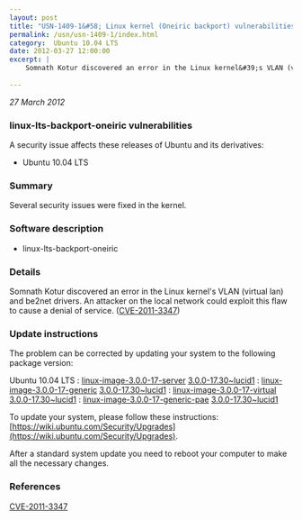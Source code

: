 ```yaml
---
layout: post
title: "USN-1409-1&#58; Linux kernel (Oneiric backport) vulnerabilities"
permalink: /usn/usn-1409-1/index.html
category:  Ubuntu 10.04 LTS
date: 2012-03-27 12:00:00
excerpt: |
    Somnath Kotur discovered an error in the Linux kernel&#39;s VLAN (virtual lan) and be2net drivers. An attacker on the local network could exploit this flaw to cause a denial of service. ([CVE-2011-3347](http://people.ubuntu.com/~ubuntu-security/cve/CVE-2011-3347)) 
    
--- 
```

 
 

*27 March 2012*

### linux-lts-backport-oneiric vulnerabilities

A security issue affects these releases of Ubuntu and its derivatives:

* Ubuntu 10.04 LTS

### Summary

Several security issues were fixed in the kernel. 

### Software description

* linux-lts-backport-oneiric 

### Details

Somnath Kotur discovered an error in the Linux kernel&#39;s VLAN (virtual lan) and be2net drivers. An attacker on the local network could exploit this flaw to cause a denial of service. ([CVE-2011-3347](http://people.ubuntu.com/~ubuntu-security/cve/CVE-2011-3347)) 

### Update instructions

The problem can be corrected by updating your system to the following package version:

Ubuntu 10.04 LTS
 : [linux-image-3.0.0-17-server](https://launchpad.net/ubuntu/+source/linux-lts-backport-oneiric) <span> [3.0.0-17.30~lucid1](https://launchpad.net/ubuntu/+source/linux-lts-backport-oneiric/3.0.0-17.30~lucid1) </span> 
 : [linux-image-3.0.0-17-generic](https://launchpad.net/ubuntu/+source/linux-lts-backport-oneiric) <span> [3.0.0-17.30~lucid1](https://launchpad.net/ubuntu/+source/linux-lts-backport-oneiric/3.0.0-17.30~lucid1) </span> 
 : [linux-image-3.0.0-17-virtual](https://launchpad.net/ubuntu/+source/linux-lts-backport-oneiric) <span> [3.0.0-17.30~lucid1](https://launchpad.net/ubuntu/+source/linux-lts-backport-oneiric/3.0.0-17.30~lucid1) </span> 
 : [linux-image-3.0.0-17-generic-pae](https://launchpad.net/ubuntu/+source/linux-lts-backport-oneiric) <span> [3.0.0-17.30~lucid1](https://launchpad.net/ubuntu/+source/linux-lts-backport-oneiric/3.0.0-17.30~lucid1) </span> 

To update your system, please follow these instructions: [https://wiki.ubuntu.com/Security/Upgrades](https://wiki.ubuntu.com/Security/Upgrades).

After a standard system update you need to reboot your computer to make all the necessary changes. 

### References

 
 [CVE-2011-3347](http://people.ubuntu.com/~ubuntu-security/cve/CVE-2011-3347)
 

